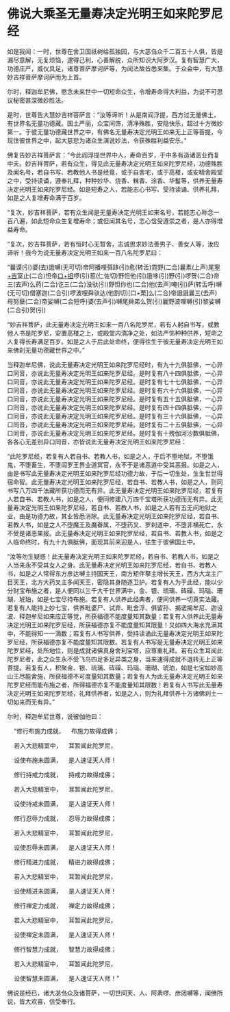 # 佛说大乘圣无量寿决定光明王如来陀罗尼经

如是我闻：一时，世尊在舍卫国祇树给孤独园，与大苾刍众千二百五十人俱，皆是漏尽意解，无复烦恼，逮得己利，心善解脱，众所知识大阿罗汉。复有智慧广大，功德庄严，威仪具足，诸尊菩萨摩诃萨等，为闻法故皆悉来集。于众会中，有大慧妙吉祥菩萨摩诃萨而为上首。

尔时，释迦牟尼佛，愍念未来世中一切短命众生，令增寿命得大利益，为说不可思议秘密甚深微妙胜法。

是时，世尊告大慧妙吉祥菩萨言：“汝等谛听！从是南阎浮提，西方过无量佛土，有世界名无量功德藏。国土严丽，众宝间饰，清净殊胜，安隐快乐，超过十方微妙第一。于彼无量功德藏世界之中，有佛名无量寿决定光明王如来无上正等菩提，今现住彼世界之中，起大慈悲为诸众生演说妙法，令获殊胜利益安乐。”

佛复告妙吉祥菩萨言：“今此阎浮提世界中人，寿命百岁，于中多有造诸恶业而复中夭。妙吉祥菩萨，若有众生，得见此无量寿决定光明王如来陀罗尼经，功德殊胜及闻名号，若自书写、若教他人书是经竟，或于自舍宅，或于高楼，或安精舍殿堂之中，受持读诵，遵奉礼拜，种种妙华、烧香、粖香、涂香、华鬘等，供养无量寿决定光明王如来陀罗尼经。如是短寿之人，若能志心书写、受持读诵、供养礼拜，如是之人复增寿命满于百岁。

“复次，妙吉祥菩萨，若有众生闻是无量寿决定光明王如来名号，若能志心称念一百八遍，如此短命众生复增寿命；或但闻其名号，志心信受遵崇之者，是人亦得增益寿命。

“复次，妙吉祥菩萨，若有恒时心无暂舍，志诚思求妙法善男子、善女人等，汝应谛听！我今为说无量寿决定光明王如来一百八名陀罗尼曰：


“曩谟(引)婆(去)誐嚩(无可切)帝阿播哩弭跢(引)愈(转舌)霓野(二合)曩素(上声)尾[寧+吉](宁吉切身)室止(二合)怛帝[口+祖](仁祖切)啰(引)惹(仁佐切)野怛他(引)誐哆(引)野(引)啰贺(二合)帝三(去声)么药(二合)讫三(二合)没驮(引)野怛你也(二合)他(去声)唵(引)萨(转舌呼)嚩(无可切)僧塞迦(二合引)啰波哩舜驮达(他割切)[口+栗]么(二合)帝誐誐曩三(去声)母努蘖(二合)帝娑嚩(二合短呼)婆(去声引)嚩尾舜弟么贺(引)曩野波哩嚩(引)黎娑嚩(二合引)贺(引)


“妙吉祥菩萨，此无量寿决定光明王如来一百八名陀罗尼，若有人躬自书写，或教他人书是陀罗尼，安置高楼之上，或殿堂内清净之处，如法严饰种种供养，短命之人复得长寿满足百岁。如是之人于后此处命终，便得往生于彼无量寿决定光明王如来佛刹无量功德藏世界之中。”

当释迦牟尼佛，说此无量寿决定光明王如来陀罗尼经时，有九十九俱胝佛，一心异口同音，亦说此无量寿决定光明王如来陀罗尼经。是时复有八十四俱胝佛，一心异口同音，亦说此无量寿决定光明王如来陀罗尼经。是时复有七十七俱胝佛，一心异口同音，亦说此无量寿决定光明王如来陀罗尼经。是时复有六十六俱胝佛，一心异口同音，亦说此无量寿决定光明王如来陀罗尼经。是时复有五十五俱胝佛，一心异口同音，亦说此无量寿决定光明王如来陀罗尼经。是时复有四十四俱胝佛，一心异口同音，亦说此无量寿决定光明王如来陀罗尼经。是时复有三十六俱胝佛，一心异口同音，亦说此无量寿决定光明王如来陀罗尼经。是时复有二十五俱胝佛，一心异口同音，亦说此无量寿决定光明王如来陀罗尼经。是时复有十殑伽河沙数俱胝佛，各各心无差别异口同音，亦皆说此无量寿决定光明王如来陀罗尼经：

“此陀罗尼经，若复有人若自书、若教人书，如是之人，于后不堕地狱，不堕饿鬼，不堕畜生，不堕阎罗王界业道冥官，永不于是诸恶道中受其恶报。如是之人，由是书写此无量寿决定光明王如来陀罗尼经功德力故，于后一切生处，生生世世得宿命智。此无量寿决定光明王如来陀罗尼经，若自书、若教人书，如是之人，则同书写八万四千法藏所获功德而无有异。此无量寿决定光明王如来陀罗尼经，若复有人若自书、若教人书，如是之人，便同修建八万四千宝塔所获功德而无有异。此无量寿决定光明王如来陀罗尼经，若自书、若教人书，如是之人若有五无间地狱之业，由是功德力故，其业皆悉消除。此无量寿决定光明王如来陀罗尼经，若自书、若教人书，如是之人不堕魔王及魔眷属，不堕药叉、罗刹道中，不堕非横死亡，永不受是诸恶果报。此无量寿决定光明王如来陀罗尼经，若自书、若教人书，如是之人临命终时，有九十九俱胝佛，面现其前来迎是人，往生于彼佛国土中。

“汝等勿生疑惑！此无量寿决定光明王如来陀罗尼经，若自书、若教人书，如是之人当来永不受其女人之身。此无量寿决定光明王如来陀罗尼经，若自书、若教人书，如是之人常得东方彦达嚩主持国天王，南方矩伴拏主增长天王，西方大龙主广目天王，北方大药叉主多闻天王，密隐其身随逐卫护。若复有人为于此经，能以少分财宝布施之者，是人便同以三千大千世界满中，金、银、琉璃、砗磲、玛瑙、珊瑚、琥珀，如是七宝尽持布施。若复有人供养此经典者，便同供养一切真实法藏。若复有人能持上妙七宝，供养毗婆尸、试弃、毗舍浮、俱留孙、揭诺揭牟尼、迦设波、释迦牟尼如来应正等觉，所获福德不能度量知其数量；若复有人供养此无量寿决定光明王如来陀罗尼经，所获福德亦复不能度量知其限量！又如四大海水充满其中，不能得知一一滴数；若复有人书写供养，受持读诵此无量寿决定光明王如来陀罗尼经，所获福德亦复不能度量知其限数。若复有人书写是无量寿决定光明王如来陀罗尼经，处所地位，则是成就诸佛真身舍利宝塔，应尊重礼拜。若有众生耳闻此陀罗尼者，此之众生永不受飞鸟四足多足异类之身，当来速得成就不退转无上正等菩提。若复有人，积聚金、银、琉璃、砗磲、玛瑙、珊瑚、琥珀，如是七宝如妙高山王尽能舍施，所获福德不可度量知其数量；若复有人为此无量寿决定光明王如来陀罗尼经而能布施之者，所得福德亦复不能度量知其限数！若复有人书写此无量寿决定光明王如来陀罗尼经，礼拜供养者，如是之人，则为礼拜供养十方诸佛刹土一切如来而无有异。”

尔时，释迦牟尼世尊，说彼伽他曰：

&nbsp;&nbsp;&nbsp;&nbsp;“修行布施力成就，&nbsp;&nbsp;&nbsp;&nbsp;布施力故得成佛；

&nbsp;&nbsp;&nbsp;&nbsp;若入大悲精室中，&nbsp;&nbsp;&nbsp;&nbsp;耳暂闻此陀罗尼，

&nbsp;&nbsp;&nbsp;&nbsp;设使布施未圆满，&nbsp;&nbsp;&nbsp;&nbsp;是人速证天人师！

&nbsp;&nbsp;&nbsp;&nbsp;修行持戒力成就，&nbsp;&nbsp;&nbsp;&nbsp;持戒力故得成佛；

&nbsp;&nbsp;&nbsp;&nbsp;若入大悲精室中，&nbsp;&nbsp;&nbsp;&nbsp;耳暂闻此陀罗尼，

&nbsp;&nbsp;&nbsp;&nbsp;设使持戒未圆满，&nbsp;&nbsp;&nbsp;&nbsp;是人速证天人师！

&nbsp;&nbsp;&nbsp;&nbsp;修行忍辱力成就，&nbsp;&nbsp;&nbsp;&nbsp;忍辱力故得成佛；

&nbsp;&nbsp;&nbsp;&nbsp;若入大悲精室中，&nbsp;&nbsp;&nbsp;&nbsp;耳暂闻此陀罗尼，

&nbsp;&nbsp;&nbsp;&nbsp;设使忍辱未圆满，&nbsp;&nbsp;&nbsp;&nbsp;是人速证天人师！

&nbsp;&nbsp;&nbsp;&nbsp;修行精进力成就，&nbsp;&nbsp;&nbsp;&nbsp;精进力故得成佛；

&nbsp;&nbsp;&nbsp;&nbsp;若入大悲精室中，&nbsp;&nbsp;&nbsp;&nbsp;耳暂闻此陀罗尼，

&nbsp;&nbsp;&nbsp;&nbsp;设使精进未圆满，&nbsp;&nbsp;&nbsp;&nbsp;是人速证天人师！

&nbsp;&nbsp;&nbsp;&nbsp;修行禅定力成就，&nbsp;&nbsp;&nbsp;&nbsp;禅定力故得成佛；

&nbsp;&nbsp;&nbsp;&nbsp;若入大悲精室中，&nbsp;&nbsp;&nbsp;&nbsp;耳暂闻此陀罗尼，

&nbsp;&nbsp;&nbsp;&nbsp;设使禅定未圆满，&nbsp;&nbsp;&nbsp;&nbsp;是人速证天人师！

&nbsp;&nbsp;&nbsp;&nbsp;修行智慧力成就，&nbsp;&nbsp;&nbsp;&nbsp;智慧力故得成佛；

&nbsp;&nbsp;&nbsp;&nbsp;若入大悲精室中，&nbsp;&nbsp;&nbsp;&nbsp;耳暂闻此陀罗尼，

&nbsp;&nbsp;&nbsp;&nbsp;设使智慧未圆满，&nbsp;&nbsp;&nbsp;&nbsp;是人速证天人师！”

佛说是经已，诸大苾刍众及诸菩萨，一切世间天、人、阿素啰、彦闼嚩等，闻佛所说，皆大欢喜，信受奉行。